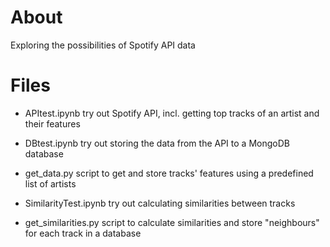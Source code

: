 # About
Exploring the possibilities of Spotify API data

# Files

- APItest.ipynb
try out Spotify API, incl. getting top tracks of an artist and their features

- DBtest.ipynb
try out storing the data from the API to a MongoDB database

- get_data.py
script to get and store tracks' features using a predefined list of artists

- SimilarityTest.ipynb
try out calculating similarities between tracks

- get_similarities.py
script to calculate similarities and store "neighbours" for each track in a database
